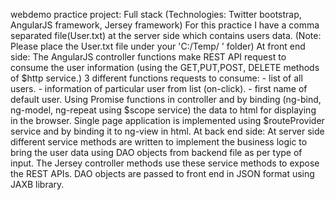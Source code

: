 webdemo practice project: Full stack (Technologies: Twitter bootstrap, AngularJS framework, Jersey framework)
For this practice  I have a comma separated file(User.txt) at the server side which contains users data.
(Note: Please place the User.txt file under your 'C:/Temp/ ' folder)
At front end side:
The AngularJS controller functions make REST API request to consume the user information (using the GET,PUT,POST, DELETE methods of $http service.)
3 different functions requests to consume:
	- list of all users.
	- information of particular user from list (on-click).
	-  first name of default user.
Using Promise functions in controller and by binding (ng-bind, ng-model, ng-repeat using $scope service) the data to html for displaying in the browser.
Single page application is implemented using $routeProvider service and by binding it to ng-view in html. 
At back end side:
At server side different service methods are written to implement the business logic to bring the user data using DAO objects from backend file as per type of input.
The Jersey controller methods use these service methods to expose the REST APIs.
DAO objects are passed to front end in JSON format using JAXB library.

